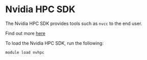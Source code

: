 # Nvidia HPC SDK

The Nvidia HPC SDK provides tools such as `nvcc` to the end user.

Find out more [here](https://developer.nvidia.com/hpc-sdk)

To load the Nvidia HPC SDK, run the following:
```
module load nvhpc
```